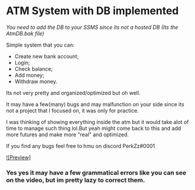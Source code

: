 # ATM System with DB implemented

*You need to add the DB to your SSMS since its not a hosted DB (Its the AtmDB.bak file)*

Simple system that you can:
- Create new bank account;
- Login;
- Check balance;
- Add money;
- Withdraw money. 

Its not very pretty and organized/optimized but oh well.

It may have a few(many) bugs and may malfunction on your side since its not a project that I focused on, it was only for practice.

I was thinking of showing everything inside the atm but it would take alot of time to manage such thing lol.But yeah might come back to this and add more futures and make more "real" and optimized.

If you find any bugs feel free to hmu on discord PerkZz#0001

[![Preview]](https://user-images.githubusercontent.com/66210711/170095272-9bc5ceab-60ce-4856-9294-6a33228e63c3.mp4)

<h3>Yes yes it may have a few grammatical errors like you can see on the video, but im pretty lazy to correct them.</h3>



